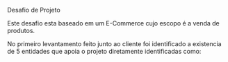 <P>Desafio de Projeto</P>

<p>Este desafio esta baseado em um E-Commerce cujo escopo é a venda de produtos. </p>
<p>No primeiro levantamento feito junto ao cliente foi identificado a existencia de 5 entidades que apoia o projeto diretamente 
identificadas como:</p>
